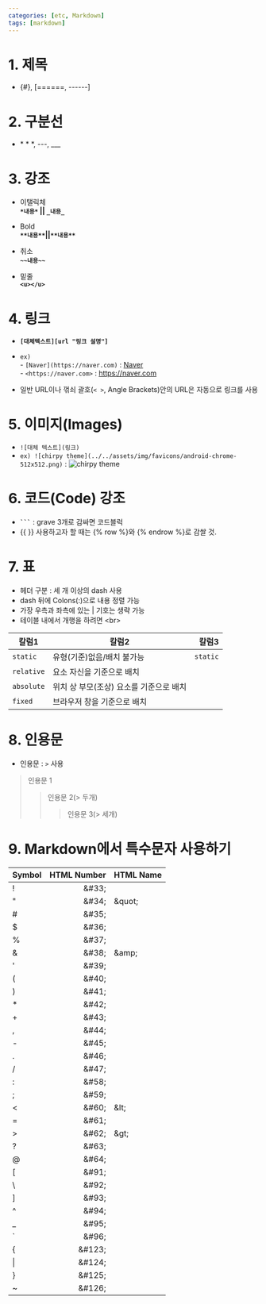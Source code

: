 ```yaml
---
categories: [etc, Markdown]
tags: [markdown]
---
```


# 1. 제목

- {#}, [======, ------]

# 2. 구분선

- \* \* \*, ---, \_\_\_

# 3. 강조

- 이탤릭체<br/>
  **`*내용*` || `_내용_`**

- Bold<br/>
  **`**내용**`||`**내용**`**

- 취소<br/>
  **`~~내용~~`**

- 밑줄<br/>
  **`<u></u>`**

# 4. 링크

- **`[대체텍스트][url "링크 설명"]`**
- `ex) `
  <br/> - `[Naver](https://naver.com)` : [Naver](https://naver.com)
  <br/> - `<https://naver.com>` : <https://naver.com>

- 일반 URL이나 꺾쇠 괄호(`< >`, Angle Brackets)안의 URL은 자동으로 링크를 사용

# 5. 이미지(Images)

- `![대체 텍스트](링크)`
- `ex) ![chirpy theme](../../assets/img/favicons/android-chrome-512x512.png)`
  : ![chirpy theme](../../assets/img/favicons/android-chrome-192x192.png)

# 6. 코드(Code) 강조

- **` ``` `** : grave 3개로 감싸면 코드블럭
- &#123;&#123; &#125;&#125; 사용하고자 할 때는 &#123;&#37; row &#37;&#125;와 &#123;&#37; endrow &#37;&#125;로 감쌀 것.

# 7. 표

- 헤더 구분 : 세 개 이상의 dash 사용
- dash 뒤에 Colons(:)으로 내용 정렬 가능
- 가장 우측과 좌측에 있는 \| 기호는 생략 가능
- 테이블 내에서 개행을 하려면 &lt;br&gt;

| 칼럼1      | 칼럼2                                   |    칼럼3 |
| ---------- | --------------------------------------- | -------: |
| `static`   | 유형(기준)없음/배치 불가능              | `static` |
| `relative` | 요소 자신을 기준으로 배치               |          |
| `absolute` | 위치 상 부모(조상) 요소를 기준으로 배치 |          |
| `fixed`    | 브라우저 창을 기준으로 배치             |          |

# 8. 인용문

- 인용문 : `>` 사용

> 인용문 1
>
> > 인용문 2(> 두개)
> >
> > > 인용문 3(> 세개)

# 9. Markdown에서 특수문자 사용하기

| Symbol |        HTML Number | HTML Name      |
| ------ | -----------------: | -------------- |
| !      |  &#38;&#35;33&#59; |                |
| "      |  &#38;&#35;34&#59; | &#38;quot&#59; |
| #      |  &#38;&#35;35&#59; |                |
| $      |  &#38;&#35;36&#59; |                |
| %      |  &#38;&#35;37&#59; |                |
| &      |  &#38;&#35;38&#59; | &#38;amp&#59;  |
| '      |  &#38;&#35;39&#59; |                |
| (      |  &#38;&#35;40&#59; |                |
| )      |  &#38;&#35;41&#59; |                |
| \*     |  &#38;&#35;42&#59; |                |
| +      |  &#38;&#35;43&#59; |                |
| ,      |  &#38;&#35;44&#59; |                |
| -      |  &#38;&#35;45&#59; |                |
| .      |  &#38;&#35;46&#59; |                |
| /      |  &#38;&#35;47&#59; |                |
| :      |  &#38;&#35;58&#59; |                |
| ;      |  &#38;&#35;59&#59; |                |
| <      |  &#38;&#35;60&#59; | &#38;lt&#59;   |
| =      |  &#38;&#35;61&#59; |                |
| >      |  &#38;&#35;62&#59; | &#38;gt&#59;   |
| ?      |  &#38;&#35;63&#59; |                |
| @      |  &#38;&#35;64&#59; |                |
| [      |  &#38;&#35;91&#59; |                |
| \      |  &#38;&#35;92&#59; |
| ]      |  &#38;&#35;93&#59; |                |
| ^      |  &#38;&#35;94&#59; |                |
| \_     |  &#38;&#35;95&#59; |                |
| `      |  &#38;&#35;96&#59; |                |
| {      | &#38;&#35;123&#59; |                |
| \|     | &#38;&#35;124&#59; |                |
| }      | &#38;&#35;125&#59; |                |
| ~      | &#38;&#35;126&#59; |                |
